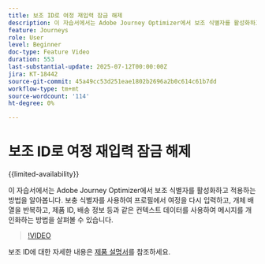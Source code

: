 ```yaml
---
title: 보조 ID로 여정 재입력 잠금 해제
description: 이 자습서에서는 Adobe Journey Optimizer에서 보조 식별자를 활성화하고 적용하는 방법을 알아봅니다. 보충 식별자를 사용하여 프로필에서 여정을 다시 입력하고, 개체 배열을 반복하고, 제품 ID, 배송 정보 등과 같은 컨텍스트 데이터를 사용하여 메시지를 개인화하는 방법을 살펴볼 수 있습니다.
feature: Journeys
role: User
level: Beginner
doc-type: Feature Video
duration: 553
last-substantial-update: 2025-07-12T00:00:00Z
jira: KT-18442
source-git-commit: 45a49cc53d251eae1802b2696a2b0c614c61b7dd
workflow-type: tm+mt
source-wordcount: '114'
ht-degree: 0%

---
```



# 보조 ID로 여정 재입력 잠금 해제

{{limited-availability}}

이 자습서에서는 Adobe Journey Optimizer에서 보조 식별자를 활성화하고 적용하는 방법을 알아봅니다. 보충 식별자를 사용하여 프로필에서 여정을 다시 입력하고, 개체 배열을 반복하고, 제품 ID, 배송 정보 등과 같은 컨텍스트 데이터를 사용하여 메시지를 개인화하는 방법을 살펴볼 수 있습니다.

>[!VIDEO](https://video.tv.adobe.com/v/3464792/?learn=on&enablevpops)

보조 ID에 대한 자세한 내용은 [제품 설명서](https://experienceleague.adobe.com/en/docs/journey-optimizer/using/orchestrate-journeys/manage-journey/supplemental-identifier)를 참조하세요.
